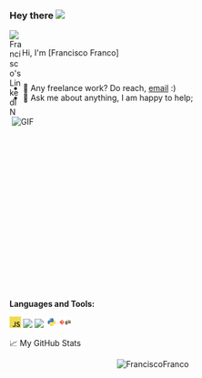 ### Hey there <img src="https://media.giphy.com/media/hvRJCLFzcasrR4ia7z/giphy.gif" width="25px">

<a href="https://www.linkedin.com/in/francisofranco/">
  <img align="left" alt="Francisco's LinkedIN" width="22px" src="https://raw.githubusercontent.com/peterthehan/peterthehan/master/assets/linkedin.svg" />
</a>




<br />

Hi, I'm [Francisco Franco]

<br />
  <img align="right" alt="GIF" src="https://github.com/abhisheknaiidu/abhisheknaiidu/blob/master/code.gif?raw=true" width="500" height="320" />
  
- 💼 Any freelance work? Do reach, [email](mailto:reifk14@gmail.com) :)
- 💬 Ask me about anything, I am happy to help;

**Languages and Tools:**  

<code><img height="20" src="https://raw.githubusercontent.com/github/explore/80688e429a7d4ef2fca1e82350fe8e3517d3494d/topics/javascript/javascript.png"></code>
<code><img height="20" src="https://cdn-icons-png.flaticon.com/512/919/919826.png"></code>
<code><img height="20" src="https://img2.freepng.es/20180711/luz/kisspng-sass-style-sheet-language-cascading-style-sheets-l-sass-5b462192244b94.2444958315313227701487.jpg"></code>
<code><img height="20" src="https://raw.githubusercontent.com/github/explore/80688e429a7d4ef2fca1e82350fe8e3517d3494d/topics/python/python.png"></code>
<code><img height="20" src="https://raw.githubusercontent.com/github/explore/80688e429a7d4ef2fca1e82350fe8e3517d3494d/topics/git/git.png"></code>








📈 My GitHub Stats

<p align="center"> <img src="https://github-readme-stats.vercel.app/api?username=FranciscoFranco014&show_icons=true&theme=gotham" alt="FranciscoFranco" />

